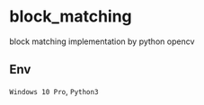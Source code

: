 # block_matching

block matching implementation by python opencv

## Env

```Windows 10 Pro```, ```Python3```
